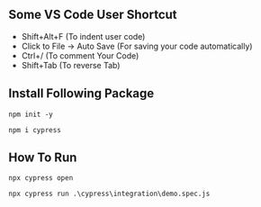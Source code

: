 Some VS Code User Shortcut
--------------------------
- Shift+Alt+F (To indent user code)
- Click to File -> Auto Save (For saving your code automatically)
- Ctrl+/ (To comment Your Code)
- Shift+Tab (To reverse Tab)

Install Following Package
-------------------------
``
 npm init -y 
``

``
 npm i cypress
``

How To Run
----------
``
 npx cypress open
``

``
 npx cypress run .\cypress\integration\demo.spec.js
``